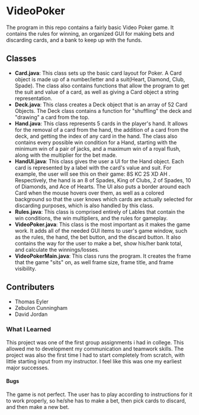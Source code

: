 # VideoPoker
The program in this repo contains a fairly basic Video Poker game. It contains the rules for winning, an organized GUI for making bets and discarding cards, and a bank to keep up with the funds.  
## Classes
- **Card.java**: This class sets up the basic card layout for Poker.	A Card object is made up of a number/letter and a suit(Heart, Diamond, Club, Spade). The class also contains functions that allow the program to get the suit and value of a card, as well as giving a Card object a string representation.
- **Deck.java**: This class creates a Deck object that is an array of 52 Card Objects. The Deck class contains a function for "shuffling" the deck and "drawing" a card from the top.
- **Hand.java**: This class represents 5 cards in the player's hand. It allows for the removal of a card from the hand, the addition of a card from the deck, and getting the index of any card in the hand. The class also contains every possible win condition for a Hand, starting with the minimum win of a pair of jacks, and a maximum win of a royal flush, along with the multiplier for the bet made.
- **HandUI.java**: This class gives the user a UI for the Hand object. Each card is represented by a label with the card's value and suit. For example, the user will see this on their game: 8S KC 2S XD AH .	Respectively, the hand is an 8 of Spades, King of Clubs, 2 of Spades, 10 of Diamonds, and Ace of Hearts. The UI also puts a border around each Card when the mouse hovers over them, as well as a colored background so that the user knows which cards are actually selected for discarding purposes, which is also handled by this class.
- **Rules.java**: This class is comprised entirely of Lables that contain the win conditions, the win multipliers, and the rules for gameplay.
- **VideoPoker.java**: This class is the most important as it makes the game work. It adds all of the needed GUI items to user's game window, such as the rules, the hand, the bet button, and the discard button. It also contains the way for the user to make a bet, show his/her bank total, and calculate the winnings/losses. 
- **VideoPokerMain.java**: This class runs the program. It creates the frame that the game "sits" on, as well frame size, frame title, and frame visibility.
## Contributers
- Thomas Eyler
- Zebulon Cunningham
- David Jordan
### What I Learned
This project was one of the first group assignments i had in college. This allowed me to development my communication and teamwork skills. The project was also the first time I had to start completely from scratch, with little starting input from my instructor. I feel like this was one my earliest major successes.
#### Bugs
The game is not perfect. The user has to play according to instructions for it to work properly, so he/she has to make a bet, then pick cards to discard, and then make a new bet. 
